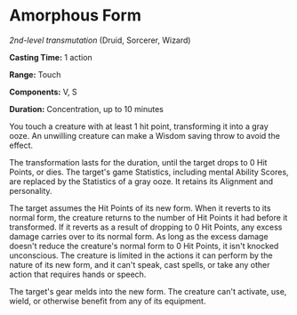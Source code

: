 # Amorphous Form
*2nd-level transmutation* (Druid, Sorcerer, Wizard)

**Casting Time:** 1 action

**Range:** Touch

**Components:** V, S

**Duration:** Concentration, up to 10 minutes

You touch a creature with at least 1 hit point, transforming it into a gray ooze. An unwilling creature can make a Wisdom saving throw to avoid the effect.

The transformation lasts for the duration, until the target drops to 0 Hit Points, or dies. The target's game Statistics, including mental Ability Scores, are replaced by the Statistics of a gray ooze. It retains its Alignment and personality.

The target assumes the Hit Points of its new form. When it reverts to its normal form, the creature returns to the number of Hit Points it had before it transformed. If it reverts as a result of dropping to 0 Hit Points, any excess damage carries over to its normal form. As long as the excess damage doesn't reduce the creature's normal form to 0 Hit Points, it isn't knocked unconscious. The creature is limited in the actions it can perform by the nature of its new form, and it can't speak, cast spells, or take any other action that requires hands or speech.

The target's gear melds into the new form. The creature can't activate, use, wield, or otherwise benefit from any of its equipment.
